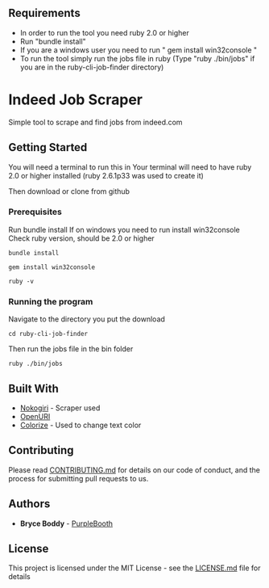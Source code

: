 ## Requirements
- In order to run the tool you need ruby 2.0 or higher
- Run "bundle install"
- If you are a windows user you need to run " gem install win32console "
- To run the tool simply run the jobs file in ruby (Type "ruby ./bin/jobs" if you are in the ruby-cli-job-finder directory)
# Indeed Job Scraper

Simple tool to scrape and find jobs from indeed.com

## Getting Started

You will need a terminal to run this in
Your terminal will need to have ruby 2.0 or higher installed (ruby 2.6.1p33 was used to create it)

Then download or clone from github

### Prerequisites

Run bundle install
If on windows you need to run install win32console
Check ruby version, should be 2.0 or higher

```
bundle install
```

```
gem install win32console
```

```
ruby -v
```

### Running the program

Navigate to the directory you put the download

```
cd ruby-cli-job-finder
```

Then run the jobs file in the bin folder

```
ruby ./bin/jobs
```

## Built With

* [Nokogiri](https://nokogiri.org) - Scraper used
* [OpenURI](https://ruby-doc.org/stdlib-2.7.1/libdoc/open-uri/rdoc/OpenURI.html)
* [Colorize](https://github.com/fazibear/colorize) - Used to change text color

## Contributing

Please read [CONTRIBUTING.md](https://gist.github.com/PurpleBooth/b24679402957c63ec426) for details on our code of conduct, and the process for submitting pull requests to us.

## Authors

* **Bryce Boddy** - [PurpleBooth](https://github.com/Bboddy)

## License

This project is licensed under the MIT License - see the [LICENSE.md](LICENSE.md) file for details

